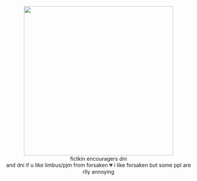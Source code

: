 <center>
  <img src="https://images-wixmp-ed30a86b8c4ca887773594c2.wixmp.com/f/b7a3018c-87b2-4e6e-8e10-2d2cb37d5a2f/dji75g1-90c9c4a9-a7c1-478f-a3ff-1865fc8cb839.png/v1/fit/w_598,h_382,q_70,strp/untitled776_20250404203743_by_dawkling_dji75g1-375w-2x.jpg?token=eyJ0eXAiOiJKV1QiLCJhbGciOiJIUzI1NiJ9.eyJzdWIiOiJ1cm46YXBwOjdlMGQxODg5ODIyNjQzNzNhNWYwZDQxNWVhMGQyNmUwIiwiaXNzIjoidXJuOmFwcDo3ZTBkMTg4OTgyMjY0MzczYTVmMGQ0MTVlYTBkMjZlMCIsIm9iaiI6W1t7ImhlaWdodCI6Ijw9MzgyIiwicGF0aCI6IlwvZlwvYjdhMzAxOGMtODdiMi00ZTZlLThlMTAtMmQyY2IzN2Q1YTJmXC9kamk3NWcxLTkwYzljNGE5LWE3YzEtNDc4Zi1hM2ZmLTE4NjVmYzhjYjgzOS5wbmciLCJ3aWR0aCI6Ijw9NTk4In1dXSwiYXVkIjpbInVybjpzZXJ2aWNlOmltYWdlLm9wZXJhdGlvbnMiXX0.HXAQ2u90GhtMWM8bJqrUhJooBw63JRTWMNgwFSESQ_U" width=400>
  <br>
  fictkin encouragers dni
  <br>
  and dni if u like limbus/pjm from forsaken 💔 i like forsaken but some ppl are rlly annoying
</center>

